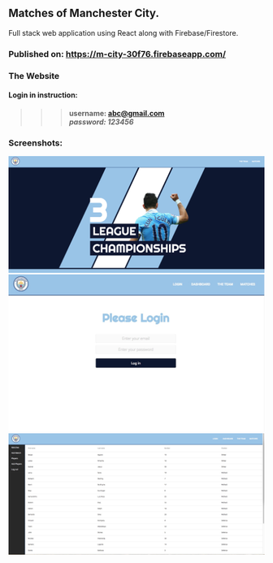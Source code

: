 ## Matches of Manchester City.
Full stack web application using React along with Firebase/Firestore.  
### Published on: https://m-city-30f76.firebaseapp.com/  
### The Website
#### Login in instruction:
>>> **username: abc@gmail.com**  
>>> ***password: 123456*** 
### Screenshots: 
![Website](https://github.com/cca2016/ManchesterCity/blob/master/Index.jpeg)
![login](https://github.com/cca2016/ManchesterCity/blob/master/login.jpeg)
![Dashboard](https://github.com/cca2016/ManchesterCity/blob/master/dashboard.jpeg)
